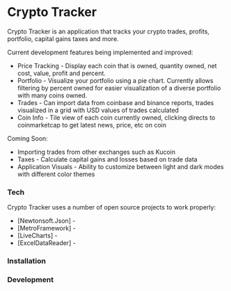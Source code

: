 # Crypto Tracker

Crypto Tracker is an application that tracks your crypto trades, profits, portfolio, capital gains taxes and more. 

Current development features being implemented and improved:

- Price Tracking - Display each coin that is owned, quantity owned, net cost, value, profit and percent. 
- Portfolio - Visualize your portfolio using a pie chart. Currently allows filtering by percent owned for easier visualization of a diverse portfolio with many coins owned.
- Trades - Can import data from coinbase and binance reports, trades visualized in a grid with USD values of trades calculated
- Coin Info - Tile view of each coin currently owned, clicking directs to coinmarketcap to get latest news, price, etc on coin

Coming Soon:
- Importing trades from other exchanges such as Kucoin
- Taxes - Calculate capital gains and losses based on trade data
- Application Visuals - Ability to customize between light and dark modes with different color themes



### Tech

Crypto Tracker uses a number of open source projects to work properly:

* [Newtonsoft.Json] - 
* [MetroFramework] - 
* [LiveCharts] - 
* [ExcelDataReader] - 

### Installation




### Development

